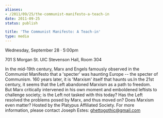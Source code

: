```yaml
---
aliases:
- /2011/09/25/the-communist-manifesto-a-teach-in
date: 2011-09-25
status: publish

title: 'The Communist Manifesto: A Teach-in'
type: media
---
```

Wednesday, September 28 · 5:00pm

701 S Morgan St. UIC Stevenson Hall, Room 304

In the mid-19th century, Marx and Engels famously observed in the Communist Manifesto that a 'specter' was haunting Europe -- the specter of Communism. 160 years later, it is 'Marxism' itself that haunts us.In the 21st century, it seems that the Left abandoned Marxism as a path to freedom. But Marx critically intervened in his own moment and emboldened leftists to challenge society; is the Left not tasked with this today? Has the Left resolved the problems posed by Marx, and thus moved on? Does Marxism even matter? Hosted by the Platypus Affiliated Society. For more information, please contact Joseph Estes: ghettogothic@gmail.com

 
